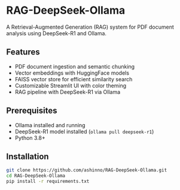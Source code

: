# RAG-DeepSeek-Ollama

A Retrieval-Augmented Generation (RAG) system for PDF document analysis using DeepSeek-R1 and Ollama.

## Features
- PDF document ingestion and semantic chunking
- Vector embeddings with HuggingFace models
- FAISS vector store for efficient similarity search
- Customizable Streamlit UI with color theming
- RAG pipeline with DeepSeek-R1 via Ollama

## Prerequisites
- Ollama installed and running
- DeepSeek-R1 model installed (`ollama pull deepseek-r1`)
- Python 3.8+

## Installation
```bash
git clone https://github.com/ashinno/RAG-DeepSeek-Ollama.git
cd RAG-DeepSeek-Ollama
pip install -r requirements.txt
